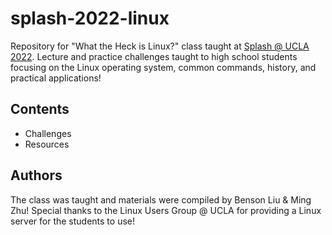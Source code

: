 # splash-2022-linux

Repository for "What the Heck is Linux?" class taught at [Splash @ UCLA 2022](https://splashatucla.learningu.org/). Lecture and practice challenges taught to high school students focusing on the Linux operating system, common commands, history, and practical applications!

## Contents
 - Challenges
 - Resources

## Authors
The class was taught and materials were compiled by Benson Liu & Ming Zhu! Special thanks to the Linux Users Group @ UCLA for providing a Linux server for the students to use!

